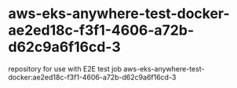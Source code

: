 # aws-eks-anywhere-test-docker-ae2ed18c-f3f1-4606-a72b-d62c9a6f16cd-3
repository for use with E2E test job aws-eks-anywhere-test-docker:ae2ed18c-f3f1-4606-a72b-d62c9a6f16cd-3
